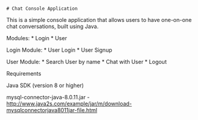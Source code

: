                                                                              # Chat Console Application
This is a simple console application that allows users to have one-on-one chat conversations, built using Java.

Modules:
        * Login
        * User

Login Module:
        * User Login
        * User Signup

User Module:
        * Search User by name
        * Chat with User
        * Logout

Requirements

Java SDK (version 8 or higher)

mysql-connector-java-8.0.11.jar - http://www.java2s.com/example/jar/m/download-mysqlconnectorjava8011jar-file.html
